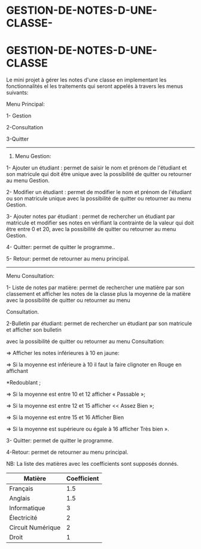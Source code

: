 # GESTION-DE-NOTES-D-UNE-CLASSE-

# GESTION-DE-NOTES-D-UNE-CLASSE
Le mini projet à gérer les notes d'une classe en implementant les fonctionnalités el les traitements qui seront appelés à travers les menus suivants:

Menu Principal:

1- Gestion

2-Consultation

3-Quitter

----------------------------

1. Menu Gestion:

1- Ajouter un étudiant : permet de saisir le nom et prénom de l'étudiant et son matricule qui doit être unique avec la possibilité de quitter ou retourner au menu Gestion.

2- Modifier un étudiant : permet de modifier le nom et prénom de l'étudiant ou son matricule unique avec la possibilité de quitter ou retourner au menu Gestion.

3- Ajouter notes par étudiant : permet de rechercher un étudiant par matricule et modifier ses notes en vérifiant la contrainte de la valeur qui doit être entre 0 et 20, avec la possibilité de quitter ou retourner au menu Gestion.

4- Quitter: permet de quitter le programme..

5- Retour: permet de retourner au menu principal.

-------------------------------

Menu Consultation:


1- Liste de notes par matière: permet de rechercher une matière par son classement et afficher les notes de la classe plus la moyenne de la matière avec la possibilité de quitter ou retourner au menu

Consultation. 

2-Bulletin par étudiant: permet de rechercher un étudiant par son matricule et afficher son bulletin

avec la possibilité de quitter ou retourner au menu Consultation:

=> Afficher les notes inférieures à 10 en jaune:

=> Si la moyenne est inférieure à 10 il faut la faire clignoter en Rouge en affichant

*Redoublant ;

=> Si la moyenne est entre 10 et 12 afficher « Passable »;

=> Si la moyenne est entre 12 et 15 afficher << Assez Bien »;

=> Si la moyenne est entre 15 et 16 Afficher Bien

=> Si la moyenne est supérieure ou égale à 16 afficher Très bien ».

3- Quitter: permet de quitter le programme.

4-Retour: permet de retourner au menu principal.


NB: La liste des matières avec les coefficients sont supposés donnés.

| Matière             | Coefficient |
|---------------------|-------------|
| Français            | 1.5         |
| Anglais             | 1.5         |
| Informatique        | 3           |
| Électricité         | 2           |
| Circuit Numérique   | 2           |
| Droit               | 1           |


